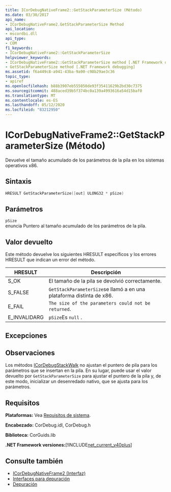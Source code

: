 ```yaml
---
title: ICorDebugNativeFrame2::GetStackParameterSize (Método)
ms.date: 03/30/2017
api_name:
- ICorDebugNativeFrame2.GetStackParameterSize Method
api_location:
- mscordbi.dll
api_type:
- COM
f1_keywords:
- ICorDebugNativeFrame2::GetStackParameterSize
helpviewer_keywords:
- ICorDebugNativeFrame2::GetStackParameterSize method [.NET Framework debugging]
- GetStackParameterSize method [.NET Framework debugging]
ms.assetid: f6a449c8-a941-43ba-9a90-c98b29ae3c36
topic_type:
- apiref
ms.openlocfilehash: b88b3907eb555050de93f35411629b2bd30c7375
ms.sourcegitcommit: 488aced39b5f374bc0a139a4993616a54d15baf0
ms.translationtype: MT
ms.contentlocale: es-ES
ms.lasthandoff: 05/12/2020
ms.locfileid: "83212950"
---
```

# <a name="icordebugnativeframe2getstackparametersize-method"></a>ICorDebugNativeFrame2::GetStackParameterSize (Método)
Devuelve el tamaño acumulado de los parámetros de la pila en los sistemas operativos x86.  
  
## <a name="syntax"></a>Sintaxis  
  
```cpp  
HRESULT GetStackParameterSize([out] ULONG32 * pSize)  
```  
  
## <a name="parameters"></a>Parámetros  
 `pSize`  
 enuncia Puntero al tamaño acumulado de los parámetros de la pila.  
  
## <a name="return-value"></a>Valor devuelto  
 Este método devuelve los siguientes HRESULT específicos y los errores HRESULT que indican un error del método.  
  
|HRESULT|Descripción|  
|-------------|-----------------|  
|S_OK|El tamaño de la pila se devolvió correctamente.|  
|S_FALSE|`GetStackParameterSize`se llamó a en una plataforma distinta de x86.|  
|E_FAIL|`The size of the parameters could not be returned`.|  
|E_INVALIDARG|`pSize`Es `null` .|  
  
## <a name="exceptions"></a>Excepciones  
  
## <a name="remarks"></a>Observaciones  
 Los métodos [ICorDebugStackWalk](icordebugstackwalk-interface.md) no ajustan el puntero de pila para los parámetros que se insertan en la pila. En su lugar, puede usar el valor devuelto por `GetStackParameterSize` para ajustar el puntero de la pila y, de este modo, inicializar un desenredado nativo, que se ajusta para los parámetros.  
  
## <a name="requirements"></a>Requisitos  
 **Plataformas:** Vea [Requisitos de sistema](../../get-started/system-requirements.md).  
  
 **Encabezado:** CorDebug.idl, CorDebug.h  
  
 **Biblioteca:** CorGuids.lib  
  
 **.NET Framework versiones:**[!INCLUDE[net_current_v40plus](../../../../includes/net-current-v40plus-md.md)]  
  
## <a name="see-also"></a>Consulte también

- [ICorDebugNativeFrame2 (Interfaz)](icordebugnativeframe2-interface.md)
- [Interfaces para depuración](debugging-interfaces.md)
- [Depuración](index.md)
